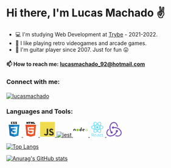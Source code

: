# Hi there, I'm Lucas Machado  :v:

* :computer: I'm studying Web Development at [Trybe]( https://www.betrybe.com/) - 2021-2022.
* :space_invader: I like playing retro videogames and arcade games.
* :guitar: I'm guitar player since 2007. Just for fun :stuck_out_tongue:
#### :mailbox: How to reach me: lucasmachado_92@hotmail.com

<h3 align="left">Connect with me:</h3>
<p align="left">
<a href="https://linkedin.com/in/lucasamachado" target="blank"><img align="center" src="https://cdn.jsdelivr.net/npm/simple-icons@3.0.1/icons/linkedin.svg" alt="lucasmachado" height="30" width="40" /></a>
</p>

<h3 align="left">Languages and Tools:</h3>
<p align="left"> <a href="https://www.w3schools.com/css/" target="_blank"> <img src="https://raw.githubusercontent.com/devicons/devicon/master/icons/css3/css3-original-wordmark.svg" alt="css3" width="40" height="40"/> </a> <a href="https://www.w3.org/html/" target="_blank"> <img src="https://raw.githubusercontent.com/devicons/devicon/master/icons/html5/html5-original-wordmark.svg" alt="html5" width="40" height="40"/> </a> <a href="https://developer.mozilla.org/en-US/docs/Web/JavaScript" target="_blank"> <img src="https://raw.githubusercontent.com/devicons/devicon/master/icons/javascript/javascript-original.svg" alt="javascript" width="40" height="40"/> </a> <a href="https://jestjs.io" target="_blank"> <img src="https://www.vectorlogo.zone/logos/jestjsio/jestjsio-icon.svg" alt="jest" width="40" height="40"/> </a> <a href="https://nodejs.org" target="_blank"> <img src="https://raw.githubusercontent.com/devicons/devicon/master/icons/nodejs/nodejs-original-wordmark.svg" alt="nodejs" width="40" height="40"/> </a> <a href="https://reactjs.org/" target="_blank"> <img src="https://raw.githubusercontent.com/devicons/devicon/master/icons/react/react-original-wordmark.svg" alt="react" width="40" height="40"/> </a> 
<a href="https://redux.js.org" target="_blank"> <img src="https://raw.githubusercontent.com/devicons/devicon/master/icons/redux/redux-original.svg" alt="redux" width="40" height="40"/> </a>
</p>


[![Top Langs](https://github-readme-stats.vercel.app/api/top-langs/?username=lucasam1992&layout=compact&theme=tokyonight)](https://github.com/anuraghazra/github-readme-stats)


[![Anurag's GitHub stats](https://github-readme-stats.vercel.app/api?username=lucasam1992&theme=tokyonight)](https://github.com/anuraghazra/github-readme-stats)
